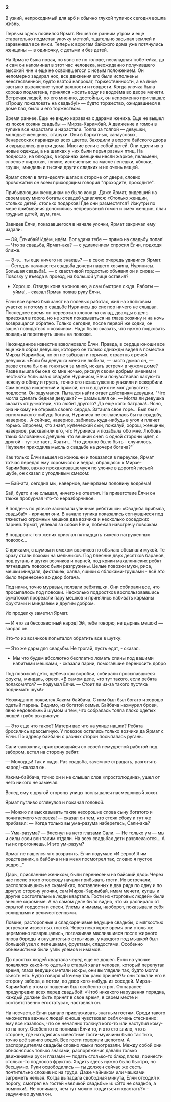 ### 2

В узкий, непроходимый для арб и обычно глухой тупичок сегодня вошла жизнь.

Первым здесь появился Ярмат.
Вышел он ранним утром и еще старательно подметал улочку метлой, тщательно засыпал землей и заравнивал все ямки.
Теперь к ворогам байского дома уже потянулись женщины — в одиночку, с детьми и без детей.

На Ярмате была новая, но явно не по голове, нескладная тюбетейка, да и сам он напоминал в этот час человека, неожиданно получившего высокий чин и еще не освоившегося с новым положением.
Он непомерно задирал нос, все движения его были исполнены неестественной, будто взятой напрокат, торжественности, а на лице застыло выражение тупой важности и гордости.
Когда улочка была хорошо подметена, принялся носить воду из водоёма во дворе мечети.
Встречая людей, по его мнению, достойных, он непременно приглашал: «Прошу пожаловать на свадьбу!» — будто торжество, ожидавшееся в доме бая, было и его торжеством.

Время раннее.
Еще не видно каравана с дарами жениха.
Еще не вышел из покоя хозяин свадьбы — Мирза-Каримбай.
А движение и гомон в тупике все нарастали и нарастали.
Толпа за толпой — девушки, молодые женщины, старухи.
Они в бархатных, канаусовых, бенаресских паранджах всех цветов.
Заходили в ворота байского двора и скрывались внутри дома.
Многие вели с собой детей.
Они одели их в новые одежды, а на шапках у них были перья разных птиц.
На подносах, на блюдах, в корзинах женщины несли жаркое, пельмени, слоеные пирожки, тонкие, испеченные на масле лепешки, яблоки, груши,  миндаль и тысячи других сладких и не очень вещей.

Ярмат стоял в пяти-десяти шагах в стороне от двери, словно провожатый он всем приходящим говорил "проходите, проходите".

Прибывающим женщинам не было конца.
Даже Ярмат, видевший на своем веку много богатых свадеб удивлялся:
«Столько женщин, столько детей, столько подарков!
Где они разместятся?
Изнутри по мере прибывания доносились непрерывный гомон и смех женщин, плач грудных детей, шум, гам.

Завидев Ёлчи, показавшегося в начале улочки, Ярмат закричал ему издали:

— Эй, Ёлчибай!
Идём, идём.
Вот удача тебе — прямо на свадьбу попал!
— Что за свадьба, Ярмат-ака? — с удивлением спросил Ёлчи, подходя ближе.

— Э-э... ты еще ничего не знаешь? — в свою очередь удивился Ярмат. — Сегодня начинается свадьба дочери нашего хозяина, Нуринисы.
Большая свадьба!.. — с хвастливой гордостью объявил он и снова: — Повозку у въезда в проезд, на большой улице оставил?
- Хорошо.
Отведи коня в конюшню, а сам быстрее сюда.
Работы — уйма!, - сказал Ярман пожав руку Ёлчи.

Ёлчи все время был занят на полевых работах, жил на хлопковом участке и потому о свадьбе Нуринисы до сих пор ничего не слышал.
Последнее время он перевозил хлопок на склад, дважды в день приезжал в город, но не хотел показываться на глаза хозяину и на ночь возвращался обратно.
Только сегодня, после первой же ходки, он зашел повидаться с хозяином.
Надо было сказать, что нужно подковать лошадь и перетянуть шины на повозке.

Неожиданное известие взволновало Ёлчи.
Правда, в сердце юноши все еще жил образ девушки, которую он только однажды видел в поместье Мирзы-Каримбая, но он не забывал и горячих, страстных речей девушки.
«Если бы девушка меня не любила, — часто думал он, — разве стала бы она гоняться за мной, искать встречи в чужом доме?
Разве вышла бы она ко мне ночью, рискуя своим добрым именем и честью?» Услышав о свадьбе Нуринисы, Ёлчи почувствовал какую-то неясную обиду и грусть, точно его незаслуженно унизили и оскорбили.
Сам всегда искренний и прямой, он и в других не мог допустить подлости.
Он задумался.
Пытался найти ответ действиям девушки.
"Что могла сделать бедная девушка? — размышлял он.
— Могла ли девушка сказать отцу-матери, что любит другого?
Да еще кого: батрака!..
Ясно, она никому не открыла своего сердца.
Затаила свое горе…
Был бы я сыном какого-нибудь богача, Нуриниса не согласилась бы на свадьбу, наверное. 
А сейчас, наверное, забилась куда-нибудь в угол и плачет горько.
Впрочем, кто знает, купеческий сын, пожалуй, хорош, женщины, наверное, расхвалили его, что Нуриниса и позабыла обо мне.
Любовь таких балованных девушек что вешний снег: с одной стороны идет, с другой - тут же тает..
Хватит...
Что должно было быть - случилось.
Неужели приходила мысль о свадьбе на дочери богача?"

Как только Ёлчи вышел из конюшни и показался в переулке, Ярмат тотчас передал ему коромысло и ведра, обращаясь к Мирзе-Каримбаю, важно прохаживавшемуся по улочке в дорогой лисьей шубе, он сказал с угодливым смехом:

— Бай-ата, сегодня мы, наверное, вычерпаем половину водоёма!

Бай, будто и не слышал, ничего не ответил.
На приветствие Ёлчи он также пробурчал что-то неразборчивое.

В полдень по улочке засновали уличные ребятишки:
«Свадьба прибыла, свадьба!» - кричали они.
В начале тупика показались согнувшиеся под тяжестью огромных мешков два возчика и несколько соседских парней.
Ярмат, увлекая за собой Ёлчи, побежал навстречу повозкам.

В подарок к тою жених прислал пятнадцать тяжело нагруженных повозок…

С криками, с шумом и смехом возчиков по обычаю обсыпали мукой.
Те сразу стали похожи на мельников.
Под блеяние двух десятков баранов, под ругань и шутки возчиков и парней, под крики махаллинских ребят пятнадцать повозок были разгружены.
Целые повозки муки, риса, мешки миндаля, фисташек, халва, ящики с яблоками-грушами - всё это было перенесено во двор богача.

Под ними, точно муравьи, ползали ребятишки.
Они собирали все, что просыпалось под повозки.
Несколько подростков воспользовавшись суматохой прорезали пару мешков и принялись набивать карманы фруктами и миндалем и другим добром.

Их проделку заметил Ярмат.

— И что за бессовестный народ!
Эй, тебе говорю, не дырявь мешок! — заорал он.

Кто-то из возчиков попытался обратить все в шутку:

— Это же дары для свадьбы.
Не трогай, пусть едят, - сказал.

- Мы что будем абсолютно бесплатно ломать спины под вашими набитыми мешками, - сказали парни, помогавшие переносить добро

Под повозкой дети, щебеча как воробьи, собирали просыпавшиеся фрукты, миндаль, орехи.
«В самом деле, что тут такого, если ребята полакомятся? — подумал Ёлчи. — Стоит ли из-за такого пустяка поднимать шум!»

Неожиданно появился Хаким-байбача.
С ним был был богато и хорошо одетый парень.
Видимо, из богатой семьи.
Байбача нахмурил брови, явно недовольный шумом и тем, что собралась толпа плохо одетых людей грубо выкрикнул:

— Это еще что такое?
Матери вас что на улице нашли?
Ребята бросились врассыпную.
У повозок остались только возчики да Ярмат с Ёлчи.
По адресу байбачи с разных сторон посыпалась ругань.

Сали-сапожник, пристроившийся со своей немудреной работой под забором, встал на сторону ребят:

— Молодцы!
Так и надо.
Раз свадьба, зачем же стращать, разгонять народ! -сказал он.

Хаким-байбача, точно он и не слышал слов «простолюдина», ушел от него никого не замечая.

Вслед ему с другой стороны улицы послышался насмешливый хохот.

Ярмат пугливо оглянулся и покачал головой.

— Можно ли высказывать такие нехорошие слова сыну богатого и почитаемого человека! — сказал он тем, кто стоял сбоку и тут же прибавил: — Когда только вы ума-разума наберетесь, Сали-ака?

— Ума-разума? — блеснул на него глазами Сали.
— Не только ум — мы и силы свои вон таким отдали.
На всех свадьбах дети развлекаются...
А ты их прогоняешь.
И это ум-разум?

Ярмат не нашелся что возразить.
Ёлчи подумал:
«И верно!
Я им родственник, а байбача и на меня посмотрел так, словно я пустое ведро..."

Дары, присланные женихом, были перенесены на байский двор.
Через час после этого отовсюду начали прибывать гости.
Их встречали, расположившись на скамейках, поставленных в два ряда по одну и по другую сторону улочки, сам Мирза-Каримбай, имам мечети, купцы и другие состоятельные люди квартала.
Гости из «торговых людей» были внешне скромные.
А на самом деле было видно, что их распирало от скрытой гордости и спеси.
Улемы и имамы, наоборот, показывали себя солидными и величественными.

Ловкие, расторопные и сладкоречивые ведущие свадьбы, с мягкостью встречали известных гостей.
Через некоторое время они столь же церемонно возвращались, поглаживая маслившиеся после жирного плова бороды и внушительно отрыгивая, у каждого под мышкой был большой узел с лепешками, фруктами, сладостями.
Особенно объемистыми были узлы улемов и имамов.

До простых людей квартала черед еще не дошел.
Если на улочке появлялся какой-то одетый в старый халат человек, который перепутал время, глаза ведущих метали искры, они выглядели так, будто могли съесть его.
Будто говоря «Почему так рано пришёл?!» они толкали его в сторону забора, а потом, во двор кого-нибудь из соседей.
Мирза-Каримбай в этом отношении был особенно строг.
Он заранее предупредил всех перед свадьбой:
«Чтоб никакого нарушения порядка, каждый должен быть принят в свое время, в своем месте и соответственно егостатуса», наставлял он.

На несчастье Ёлчи выпало прислуживать знатным гостям.
Среди такого множества важных людей юноша чувствовал себя очень стесненно: ему все казалось, что он нечаянно толкнул кого-то или наступил кому-то на ногу.
Особенно не понимал Ёлчи то, и это его злило, что в стороне, где находились известные гости-мужчины было так тихо, точно всё залило водой.
Все гости говорили шепотом.
А распорядителям свадьбы словно языки поотрезали.
Между собой они объяснялись только знаками, распоряжения давали только движениями рук и глазами — подать столько-то блюд плова, принести столько-то подносов фруктов.
Ходить здесь нужно было быстро, но бесшумно.
Руки освободились — ты должен сейчас же сесть почтительно сложив их на груди.
Даже чайником или чашками загреметь нельзя.
Когда выпадала свободная минута, Ёлчи отходил к порогу, смотрел на гостей «великой свадьбы» и:
«Это не свадьба, а поминки!..
Не понимаю, чем тут можно гордиться и хвастать?» - задумчиво думал он.
